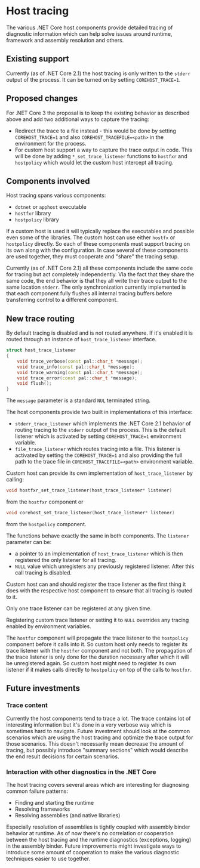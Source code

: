 # Host tracing

The various .NET Core host components provide detailed tracing of diagnostic information which can help solve issues around runtime, framework and assembly resolution and others.  

## Existing support
Currently (as of .NET Core 2.1) the host tracing is only written to the `stderr` output of the process. It can be turned on by setting `COREHOST_TRACE=1`.

## Proposed changes
For .NET Core 3 the proposal is to keep the existing behavior as described above and add two additional ways to capture the tracing:
* Redirect the trace to a file instead - this would be done by setting `COREHOST_TRACE=1` and also `COREHOST_TRACEFILE=<path>` in the environment for the process.
* For custom host support a way to capture the trace output in code. This will be done by adding `*_set_trace_listener` functions to `hostfxr` and `hostpolicy` which would let the custom host intercept all tracing.

## Components involved
Host tracing spans various components:
* `dotnet` or `apphost` executable
* `hostfxr` library
* `hostpolicy` library

If a custom host is used it will typically replace the executables and possible even some of the libraries. The custom host can use either `hostfx` or `hostpolicy` directly. So each of these components must support tracing on its own along with the configuration. In case several of these components are used together, they must cooperate and "share" the tracing setup.

Currently (as of .NET Core 2.1) all these components include the same code for tracing but act completely independently. VIa the fact that they share the same code, the end behavior is that they all write their trace output to the same location `stderr`. The only synchronization currently implemented is that each component fully flushes all internal tracing buffers before transferring control to a different component.

## New trace routing
By default tracing is disabled and is not routed anywhere. If it's enabled it is routed through an instance of `host_trace_listener` interface.
``` C++
struct host_trace_listener
{
    void trace_verbose(const pal::char_t *message);
    void trace_info(const pal::char_t *message);
    void trace_warning(const pal::char_t *message);
    void trace_error(const pal::char_t *message);
    void flush();
}
```

The `message` parameter is a standard `NUL` terminated string.

The host components provide two built in implementations of this interface:
* `stderr_trace_listener` which implements the .NET Core 2.1 behavior of routing tracing to the `stderr` output of the process. This is the default listener which is activated by setting `COREHOST_TRACE=1` environment variable.
* `file_trace_listener` which routes tracing into a file. This listener is activated by setting the `COREHOST_TRACE=1` and also providing the full path to the trace file in `COREHOST_TRACEFILE=<path>` environment variable.

Custom host can provide its own implementation of `host_trace_listener` by calling:
``` C++
void hostfxr_set_trace_listener(host_trace_listener* listener)
```
from the `hostfxr` component or
``` C++
void corehost_set_trace_listener(host_trace_listener* listener)
```
from the `hostpolicy` component.

The functions behave exactly the same in both components. The `listener` parameter can be:
* a pointer to an implementation of `host_trace_listener` which is then registered the only listener for all tracing.
* `NULL` value which unregisters any previously registered listener. After this call tracing is disabled.

Custom host can and should register the trace listener as the first thing it does with the respective host component to ensure that all tracing is routed to it.  

Only one trace listener can be registered at any given time.  

Registering custom trace listener or setting it to `NULL` overrides any tracing enabled by environment variables.

The `hostfxr` component will propagate the trace listener to the `hostpolicy` component before it calls into it. So custom host only needs to register its trace listener with the `hostfxr` component and not both. The propagation of the trace listener is only done for the duration necessary after which it will be unregistered again. So custom host might need to register its own listener if it makes calls directly to `hostpolicy` on top of the calls to `hostfxr`.

## Future investments
### Trace content
Currently the host components tend to trace a lot. The trace contains lot of interesting information but it's done in a very verbose way which is sometimes hard to navigate. Future investment should look at the common scenarios which are using the host tracing and optimize the trace output for those scenarios. This doesn't necessarily mean decrease the amount of tracing, but possibly introduce "summary sections" which would describe the end result decisions for certain scenarios.

### Interaction with other diagnostics in the .NET Core
The host tracing covers several areas which are interesting for diagnosing common failure patterns:
* Finding and starting the runtime
* Resolving frameworks
* Resolving assemblies (and native libraries)

Especially resolution of assemblies is tightly coupled with assembly binder behavior at runtime. As of now there's no correlation or cooperation between the host tracing and the runtime diagnostics (exceptions, logging) in the assembly binder. Future improvements might investigate ways to introduce some amount of cooperation to make the various diagnostic techniques easier to use together.